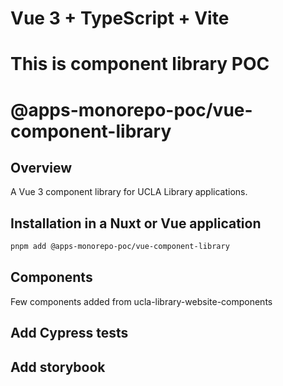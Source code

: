 # Vue 3 + TypeScript + Vite

# This is component library POC

# @apps-monorepo-poc/vue-component-library

## Overview

A Vue 3 component library for UCLA Library applications.

## Installation in a Nuxt or Vue application

```sh
pnpm add @apps-monorepo-poc/vue-component-library
```

## Components

Few components added from ucla-library-website-components

## Add Cypress tests

## Add storybook
